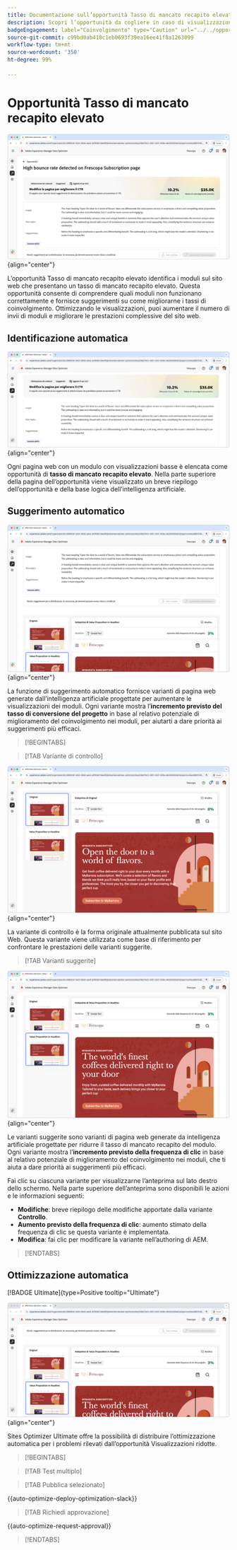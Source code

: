 ```yaml
---
title: Documentazione sull’opportunità Tasso di mancato recapito elevato
description: Scopri l’opportunità da cogliere in caso di visualizzazioni basse e come utilizzarla per migliorare il coinvolgimento con i moduli sul tuo sito web.
badgeEngagement: label="Coinvolgimento" type="Caution" url="../../opportunity-types/engagement.md" tooltip="Coinvolgimento"
source-git-commit: c99bd0ab418c1eb0693f39ea16ee41f8a1263099
workflow-type: tm+mt
source-wordcount: '350'
ht-degree: 99%

---
```



# Opportunità Tasso di mancato recapito elevato

![Opportunità Tasso di mancato recapito elevato](./assets/high-bounce-rate/hero.png){align="center"}

L’opportunità Tasso di mancato recapito elevato identifica i moduli sul sito web che presentano un tasso di mancato recapito elevato. Questa opportunità consente di comprendere quali moduli non funzionano correttamente e fornisce suggerimenti su come migliorarne i tassi di coinvolgimento. Ottimizzando le visualizzazioni, puoi aumentare il numero di invii di moduli e migliorare le prestazioni complessive del sito web.

## Identificazione automatica

![Identificazione automatica Tasso di mancato recapito elevato](./assets/high-bounce-rate/auto-identify.png){align="center"}

Ogni pagina web con un modulo con visualizzazioni basse è elencata come opportunità di **tasso di mancato recapito elevato**. Nella parte superiore della pagina dell’opportunità viene visualizzato un breve riepilogo dell’opportunità e della base logica dell’intelligenza artificiale.

## Suggerimento automatico

![Suggerimento automatico per Tasso di mancato recapito elevato](./assets/high-bounce-rate/auto-suggest.png){align="center"}

La funzione di suggerimento automatico fornisce varianti di pagina web generate dall’intelligenza artificiale progettate per aumentare le visualizzazioni dei moduli. Ogni variante mostra l’**incremento previsto del tasso di conversione del progetto** in base al relativo potenziale di miglioramento del coinvolgimento nei moduli, per aiutarti a dare priorità ai suggerimenti più efficaci.

>[!BEGINTABS]

>[!TAB Variante di controllo]

![Varianti originali](./assets/high-bounce-rate/original-variation.png){align="center"}

La variante di controllo è la forma originale attualmente pubblicata sul sito Web. Questa variante viene utilizzata come base di riferimento per confrontare le prestazioni delle varianti suggerite.

>[!TAB Varianti suggerite]

![Varianti suggerite](./assets/high-bounce-rate/suggested-variations.png){align="center"}

Le varianti suggerite sono varianti di pagina web generate da intelligenza artificiale progettate per ridurre il tasso di mancato recapito del modulo. Ogni variante mostra l’**incremento previsto della frequenza di clic** in base al relativo potenziale di miglioramento del coinvolgimento nei moduli, che ti aiuta a dare priorità ai suggerimenti più efficaci.

Fai clic su ciascuna variante per visualizzarne l’anteprima sul lato destro dello schermo. Nella parte superiore dell’anteprima sono disponibili le azioni e le informazioni seguenti:

* **Modifiche**: breve riepilogo delle modifiche apportate dalla variante **Controllo**.
* **Aumento previsto della frequenza di clic**: aumento stimato della frequenza di clic se questa variante è implementata.
* **Modifica**: fai clic per modificare la variante nell’authoring di AEM.

>[!ENDTABS]

## Ottimizzazione automatica

[!BADGE Ultimate]{type=Positive tooltip="Ultimate"}

![Ottimizzazione automatica del tasso di mancato recapito elevato](./assets/high-bounce-rate/auto-optimize.png){align="center"}

Sites Optimizer Ultimate offre la possibilità di distribuire l’ottimizzazione automatica per i problemi rilevati dall’opportunità Visualizzazioni ridotte.

>[!BEGINTABS]

>[!TAB Test multiplo]


>[!TAB Pubblica selezionato]

{{auto-optimize-deploy-optimization-slack}}

>[!TAB Richiedi approvazione]

{{auto-optimize-request-approval}}

>[!ENDTABS]
